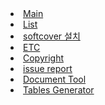 <li class="sidebar-brand">
    <a href="#/intro">
        <i class="fa fa-home"></i> Main
    </a>
</li>


<li class="sidebar-brand">
    <a href="#/list">
        List
    </a>
</li>

<li>
    <a href="#/softcover설치">softcover 설치</a>
</li>

<li class="sidebar-brand">
    <a href="#">
        ETC
    </a>
</li>
<li>
    <a href="#/copyright">Copyright</a>
</li>
<li>
    <a href="https://github.com/KMOnGoing/KMOnGoing.github.io/issues" target='_blank'>issue report</a>
</li>

<li class="sidebar-brand">
    <a href="#">
        Document Tool
    </a>
</li>
<li>
    <a href="http://www.tablesgenerator.com/markdown_tables" target="_blank">Tables Generator</a>
</li>

